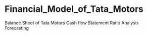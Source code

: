 # Financial_Model_of_Tata_Motors
Balance Sheet of Tata Motors 
Cash flow Statement
Ratio Analysis
Forecasting 
